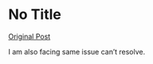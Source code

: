 # No Title

[Original Post](https://discourse.onlinedegree.iitm.ac.in/t/165959/61)

<p>I am also facing same issue can’t resolve.</p>